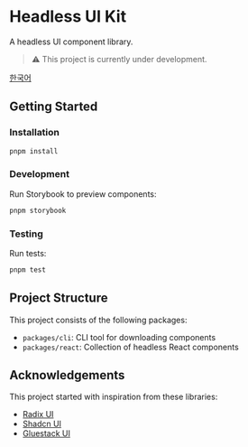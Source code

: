 # Headless UI Kit

A headless UI component library.

> ⚠️ This project is currently under development.

[한국어](./README.ko.md)

## Getting Started

### Installation

```bash
pnpm install
```

### Development

Run Storybook to preview components:

```bash
pnpm storybook
```

### Testing

Run tests:
```bash
pnpm test
```

## Project Structure

This project consists of the following packages:

- `packages/cli`: CLI tool for downloading components
- `packages/react`: Collection of headless React components

## Acknowledgements

This project started with inspiration from these libraries:
- [Radix UI](https://www.radix-ui.com/)
- [Shadcn UI](https://ui.shadcn.com/)
- [Gluestack UI](https://ui.gluestack.io/)
